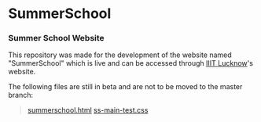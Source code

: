 # SummerSchool

### Summer School Website

This repository was made for the development of the website named "SummerSchool" which is live and can be accessed through [IIIT Lucknow](https://iiitl.ac.in/)'s website. 

The following files are still in beta and are not to be moved to the master branch:

> [summerschool.html](summerschool-test.html)
> [ss-main-test.css](assets/css/ss-main-test.css)
